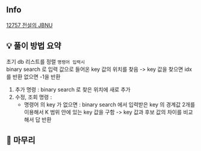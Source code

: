 ## Info
[12757 전설의 JBNU](https://www.acmicpc.net/problem/12757)

## 💡 풀이 방법 요약
초기 db 리스트를 정렬
`명령어 입력시`  
binary search 로 입력 값으로 들어온 key 값의 위치를 찾음 -> key 값을 찾으면 idx 를 반환 없으면 -1을 반환
1. 추가 명령 : binary search 로 찾은 위치에 새로 추가
2. 수정, 조회 명령 :
   -  명령어 의 key 가 없으면 : binary search 에서 입력받은 key 의 경계값 2개를 이용해서 K 범위 안에 있는 key 값을 구함 -> key 값과 후보 값의 차이를 비교해서 답 반환

## 🙂 마무리


